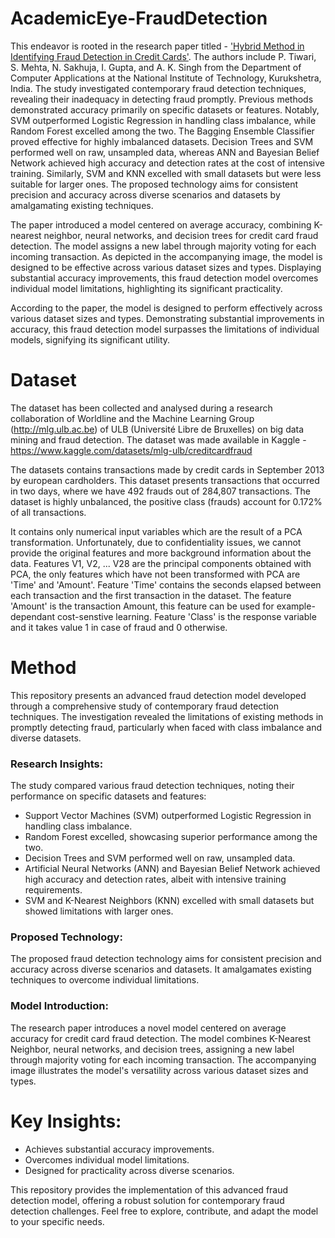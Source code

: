 # AcademicEye-FraudDetection
This endeavor is rooted in the research paper titled - ['Hybrid Method in Identifying Fraud Detection in Credit Cards'](https://www.springerprofessional.de/en/hybrid-method-in-identifying-the-fraud-detection-in-the-credit-c/18238758). The authors include P. Tiwari, S. Mehta, N. Sakhuja, I. Gupta, and A. K. Singh from the Department of Computer Applications at the National Institute of Technology, Kurukshetra, India.
The study investigated contemporary fraud detection techniques, revealing their inadequacy in detecting fraud promptly. Previous methods demonstrated accuracy primarily on specific datasets or features. Notably, SVM outperformed Logistic Regression in handling class imbalance, while Random Forest excelled among the two. The Bagging Ensemble Classifier proved effective for highly imbalanced datasets. Decision Trees and SVM performed well on raw, unsampled data, whereas ANN and Bayesian Belief Network achieved high accuracy and detection rates at the cost of intensive training. Similarly, SVM and KNN excelled with small datasets but were less suitable for larger ones. The proposed technology aims for consistent precision and accuracy across diverse scenarios and datasets by amalgamating existing techniques.

The paper introduced a model centered on average accuracy, combining K-nearest neighbor, neural networks, and decision trees for credit card fraud detection. The model assigns a new label through majority voting for each incoming transaction. As depicted in the accompanying image, the model is designed to be effective across various dataset sizes and types. Displaying substantial accuracy improvements, this fraud detection model overcomes individual model limitations, highlighting its significant practicality.

According to the paper, the model is designed to perform effectively across various dataset sizes and types. Demonstrating substantial improvements in accuracy, this fraud detection model surpasses the limitations of individual models, signifying its significant utility.


# Dataset
The dataset has been collected and analysed during a research collaboration of Worldline and the Machine Learning Group (http://mlg.ulb.ac.be) of ULB (Université Libre de Bruxelles) on big data mining and fraud detection. The dataset was made available in Kaggle - https://www.kaggle.com/datasets/mlg-ulb/creditcardfraud

The datasets contains transactions made by credit cards in September 2013 by european cardholders. This dataset presents transactions that occurred in two days, where we have 492 frauds out of 284,807 transactions. The dataset is highly unbalanced, the positive class (frauds) account for 0.172% of all transactions.

It contains only numerical input variables which are the result of a PCA transformation. Unfortunately, due to confidentiality issues, we cannot provide the original features and more background information about the data. Features V1, V2, ... V28 are the principal components obtained with PCA, the only features which have not been transformed with PCA are 'Time' and 'Amount'. Feature 'Time' contains the seconds elapsed between each transaction and the first transaction in the dataset. The feature 'Amount' is the transaction Amount, this feature can be used for example-dependant cost-senstive learning. Feature 'Class' is the response variable and it takes value 1 in case of fraud and 0 otherwise.

# Method 

This repository presents an advanced fraud detection model developed through a comprehensive study of contemporary fraud detection techniques. The investigation revealed the limitations of existing methods in promptly detecting fraud, particularly when faced with class imbalance and diverse datasets.

### Research Insights:

The study compared various fraud detection techniques, noting their performance on specific datasets and features:

- Support Vector Machines (SVM) outperformed Logistic Regression in handling class imbalance.
- Random Forest excelled, showcasing superior performance among the two.
- Decision Trees and SVM performed well on raw, unsampled data.
- Artificial Neural Networks (ANN) and Bayesian Belief Network achieved high accuracy and detection rates, albeit with intensive training requirements.
- SVM and K-Nearest Neighbors (KNN) excelled with small datasets but showed limitations with larger ones.

### Proposed Technology:

The proposed fraud detection technology aims for consistent precision and accuracy across diverse scenarios and datasets. It amalgamates existing techniques to overcome individual limitations.

### Model Introduction:

The research paper introduces a novel model centered on average accuracy for credit card fraud detection. The model combines K-Nearest Neighbor, neural networks, and decision trees, assigning a new label through majority voting for each incoming transaction. The accompanying image illustrates the model's versatility across various dataset sizes and types.

# Key Insights:

- Achieves substantial accuracy improvements.
- Overcomes individual model limitations.
- Designed for practicality across diverse scenarios.

This repository provides the implementation of this advanced fraud detection model, offering a robust solution for contemporary fraud detection challenges. Feel free to explore, contribute, and adapt the model to your specific needs.

